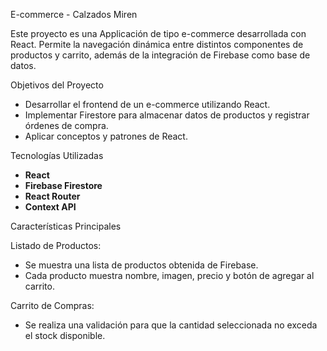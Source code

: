  E-commerce - Calzados Miren

Este proyecto es una Applicación de tipo e-commerce desarrollada con React. Permite la navegación dinámica entre distintos componentes de productos y carrito, además de la integración de Firebase como base de datos.

Objetivos del Proyecto

- Desarrollar el frontend de un e-commerce utilizando React.
- Implementar Firestore para almacenar datos de productos y registrar órdenes de compra.
- Aplicar conceptos y patrones de React.

Tecnologías Utilizadas

- **React**
- **Firebase Firestore** 
- **React Router** 
- **Context API** 

 Características Principales
 
 Listado de Productos:
   - Se muestra una lista de productos obtenida de Firebase.
   - Cada producto muestra nombre, imagen, precio y botón de agregar al carrito.

 Carrito de Compras:
   - Se realiza una validación para que la cantidad seleccionada no exceda el stock disponible.

